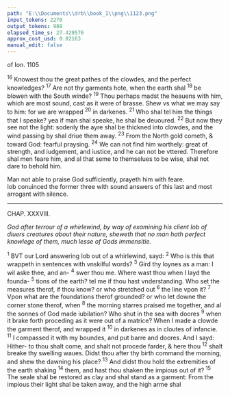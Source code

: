 ```yaml
---
path: "E:\\Documents\\drb\\book_1\\png\\1123.png"
input_tokens: 2270
output_tokens: 988
elapsed_time_s: 27.429576
approx_cost_usd: 0.02163
manual_edit: false
---
```

of Ion. 1105

<sup>16</sup> Knowest thou the great pathes of the clowdes, and the perfect knowledges? <sup>17</sup> Are not thy garments hote, when the earth shal <sup>18</sup> be blowen with the South winde? <sup>19</sup> Thou perhaps madst the heauens with him, which are most sound, cast as it were of brasse. Shew vs what we may say to him: for we are wrapped <sup>20</sup> in darkenes. <sup>21</sup> Who shal tel him the things that I speake? yea if man shal speake, he shal be deuoured. <sup>22</sup> But now they see not the light: sodenly the ayre shal be thickned into clowdes, and the wind passing by shal driue them away. <sup>23</sup> From the North gold cometh, & toward God: fearful praysing. <sup>24</sup> We can not find him worthely: great of strength, and iudgement, and iustice, and he can not be vttered. Therefore shal men feare him, and al that seme to themselues to be wise, shal not dare to behold him.

<aside>Man not able to praise God sufficiently, prayeth him with feare.</aside>

<aside>Iob conuinced the former three with sound answers of this last and most arrogant with silence.</aside>

<hr>

CHAP. XXXVIII.

*God after terrour of a whirlewind, by way of examining his client Iob of diuers creatures about their nature, sheweth that no man hath perfect knowlege of them, much lesse of Gods immensitie.*

<sup>1</sup> BVT our Lord answering Iob out of a whirlewind, sayd: <sup>2</sup> Who is this that wrappeth in sentences with vnskilful words? <sup>3</sup> Gird thy loynes as a man: I wil aske thee, and an- <sup>4</sup> swer thou me. Where wast thou when I layd the founda- <sup>5</sup> tions of the earth? tel me if thou hast vnderstanding. Who set the measures therof, if thou know? or who stretched out <sup>6</sup> the line vpon it? <sup>7</sup> Vpon what are the foundations therof grounded? or who let downe the corner stone therof, when <sup>8</sup> the morning starres praised me together, and al the sonnes of God made iubilation? Who shut in the sea with doores <sup>9</sup> when it brake forth proceding as it were out of a matrice? When I made a clowde the garment therof, and wrapped it <sup>10</sup> in darkenes as in cloutes of infancie. <sup>11</sup> I compassed it with my boundes, and put barre and doores. And I sayd: Hither- to thou shalt come, and shalt not procede farder, & here thou <sup>12</sup> shalt breake thy swelling waues. Didst thou after thy birth command the morning, and shew the dawning his place? <sup>13</sup> And didst thou hold the extremities of the earth shaking <sup>14</sup> them, and hast thou shaken the impious out of it? <sup>15</sup> The seale shal be restored as clay and shal stand as a garment: From the impious their light shal be taken away, and the high arme shal

[^1]: The third part. For the tenth and last dispute God discusseth the controuer sie, and geueth sentence for Iob.

[^2]: Onlie the Creator hath absol ute and perfect know- lege of al crea- tures: As may appeare by in- duction, first simple:

[^3]: Of the crea- tion of the earth.

[^4]: Of the sea.

[^5]: Distinction of tymes.